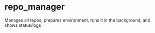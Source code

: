 # repo_manager
Manages all repos, prepares environment, runs it in the background, and shows status/logs

